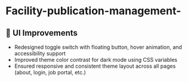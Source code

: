 # Facility-publication-management-

## 🌟 UI Improvements

- Redesigned toggle switch with floating button, hover animation, and accessibility support
- Improved theme color contrast for dark mode using CSS variables
- Ensured responsive and consistent theme layout across all pages (about, login, job portal, etc.)
